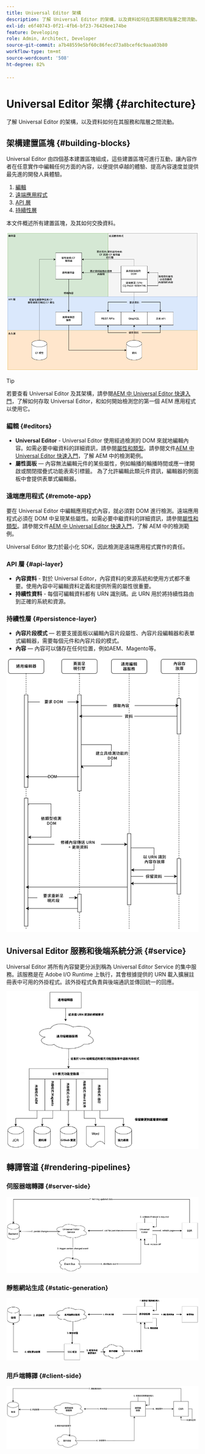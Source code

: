 ```yaml
---
title: Universal Editor 架構
description: 了解 Universal Editor 的架構，以及資料如何在其服務和階層之間流動。
exl-id: e6f40743-0f21-4fb6-bf23-76426ee174be
feature: Developing
role: Admin, Architect, Developer
source-git-commit: a7b48559e5bf60c86fecd73a8bcef6c9aaa03b80
workflow-type: tm+mt
source-wordcount: '508'
ht-degree: 82%

---
```



# Universal Editor 架構 {#architecture}

了解 Universal Editor 的架構，以及資料如何在其服務和階層之間流動。

## 架構建置區塊 {#building-blocks}

Universal Editor 由四個基本建置區塊組成，這些建置區塊可進行互動，讓內容作者在任意實作中編輯任何方面的內容，以便提供卓越的體驗、提高內容速度並提供最先進的開發人員體驗。

1. [編輯](#editors)
1. [遠端應用程式](#remote-app)
1. [API 層](#api-layer)
1. [持續性層](#persistence-layer)

本文件概述所有建置區塊，及其如何交換資料。

![Universal Editor 的架構](assets/architecture.png)

>[!TIP]
>
>若要查看 Universal Editor 及其架構，請參閱[AEM 中 Universal Editor 快速入門](getting-started.md)，了解如何存取 Universal Editor，和如何開始檢測您的第一個 AEM 應用程式以使用它。

### 編輯 {#editors}

* **Universal Editor** - Universal Editor 使用經過檢測的 DOM 來就地編輯內容。如需必要中繼資料的詳細資訊，請參閱[屬性和類型](attributes-types.md)。請參閱文件[AEM 中 Universal Editor 快速入門](getting-started.md)，了解 AEM 中的檢測範例。
* **屬性面板** — 內容無法編輯元件的某些屬性，例如輪播的輪播時間或應一律開啟或關閉摺疊式功能表索引標籤。 為了允許編輯此類元件資訊，編輯器的側面板中會提供表單式編輯器。

### 遠端應用程式 {#remote-app}

要在 Universal Editor 中編輯應用程式內容，就必須對 DOM 進行檢測。遠端應用程式必須在 DOM 中呈現某些屬性。如需必要中繼資料的詳細資訊，請參閱[屬性和類型](attributes-types.md)。請參閱文件[AEM 中 Universal Editor 快速入門](getting-started.md)，了解 AEM 中的檢測範例。

Universal Editor 致力於最小化 SDK，因此檢測是遠端應用程式實作的責任。

### API 層 {#api-layer}

* **內容資料** - 對於 Universal Editor，內容資料的來源系統和使用方式都不重要。使用內容中可編輯資料定義和提供所需的屬性很重要。
* **持續性資料** - 每個可編輯資料都有 URN 識別碼。此 URN 用於將持續性路由到正確的系統和資源。

### 持續性層 {#persistence-layer}

* **內容片段模式** — 若要支援面板以編輯內容片段屬性、內容片段編輯器和表單式編輯器，需要每個元件和內容片段的模式。
* **內容** — 內容可以儲存在任何位置，例如AEM、Magento等。

![持續性層](assets/persistence-layer.png)

## Universal Editor 服務和後端系統分派 {#service}

Universal Editor 將所有內容變更分派到稱為 Universal Editor Service 的集中服務。該服務是在 Adobe I/O Runtime 上執行，其會根據提供的 URN 載入擴展註冊表中可用的外掛程式。該外掛程式負責與後端通訊並傳回統一的回應。

![Universal Editor 服務](assets/universal-editor-service.png)

## 轉譯管道 {#rendering-pipelines}

### 伺服器端轉譯 {#server-side}

![伺服器端轉譯](assets/server-side.png)

### 靜態網站生成 {#static-generation}

![靜態網站生成](assets/static-generation.png)

### 用戶端轉譯 {#client-side}

![用戶端轉譯](assets/client-side.png)
